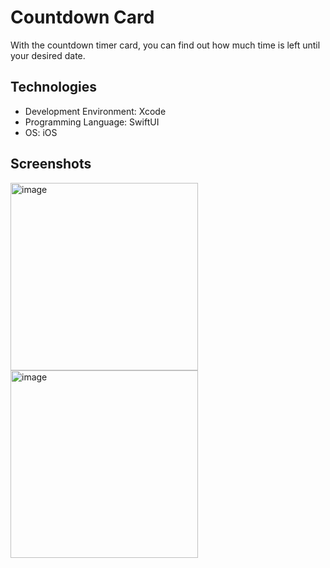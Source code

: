 # Countdown Card
With the countdown timer card, you can find out how much time is left until your desired date.

## Technologies
* Development Environment: Xcode
* Programming Language: SwiftUI
* OS: iOS

## Screenshots
<img width="300" alt="image" src="https://github.com/user-attachments/assets/c6f7964c-93e4-4d64-8415-1d5fbe971e07">
<img width="300" alt="image" src="https://github.com/user-attachments/assets/414cede5-b293-492d-b8da-bbdbaa8e895f">
